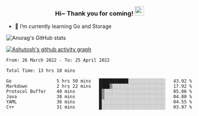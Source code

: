 <h3 align="center">
    Hi~ Thank you for coming!
    <img src="https://media.giphy.com/media/hvRJCLFzcasrR4ia7z/giphy.gif" width="25px">
</h3>

<!--
**pineapple-man/pineapple-man** is a ✨ _special_ ✨ repository because its `README.md` (this file) appears on your GitHub profile.

Here are some ideas to get you started:
- 🔭 I’m currently working on ...
- 🤔 I’m looking for help with ...
- 💬 Ask me about ...
- 📫 How to reach me: ...
- 😄 Pronouns: ...
- ⚡ Fun fact: 
- 👯 I’m looking to collaborate on kubernetes
-->
- 🌱 I’m currently learning Go and Storage


![Anurag's GitHub stats](https://github-readme-stats.vercel.app/api?username=pineapple-man&show_icons=true&theme=radical)


[![Ashutosh's github activity graph](https://activity-graph.herokuapp.com/graph?username=pineapple-man&bg_color=fffff0&color=708090&line=24292e&point=24292e&area=true&hide_border=true)](https://github.com/ashutosh00710/github-readme-activity-graph)

<!--START_SECTION:waka-->

```text
From: 26 March 2022 - To: 25 April 2022

Total Time: 13 hrs 18 mins

Go                 5 hrs 50 mins   ███████████░░░░░░░░░░░░░░   43.92 %
Markdown           2 hrs 22 mins   ████▒░░░░░░░░░░░░░░░░░░░░   17.92 %
Protocol Buffer    40 mins         █▒░░░░░░░░░░░░░░░░░░░░░░░   05.06 %
Java               38 mins         █▒░░░░░░░░░░░░░░░░░░░░░░░   04.80 %
YAML               36 mins         █░░░░░░░░░░░░░░░░░░░░░░░░   04.55 %
C++                31 mins         █░░░░░░░░░░░░░░░░░░░░░░░░   03.97 %
```

<!--END_SECTION:waka-->
